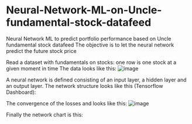 # Neural-Network-ML-on-Uncle-fundamental-stock-datafeed
Neural Network ML to predict portfolio performance based on Uncle fundamental stock datafeed
The objective is to let the neural network predict the future stock price

Read a dataset with fundamentals on stocks: one row is one stock at a given moment in time
The data looks like this:
![image](https://user-images.githubusercontent.com/78446548/109012385-3f1c2f00-76b2-11eb-8b00-a494ca2825c7.png)

A neural network is defined consisting of an input layer, a hidden layer and an output layer.
The network structure looks like this (Tensorflow Dashboard):


The convergence of the losses and looks like this:
![image](https://user-images.githubusercontent.com/78446548/109648782-513b1900-7b5b-11eb-8b24-322bb3fd5226.png)

Finally the network chart is this:
